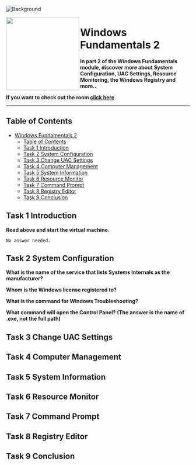 ![Background](https://assets.tryhackme.com/room-banners/windows.png)

<img src="https://tryhackme-images.s3.amazonaws.com/room-icons/9997256f6f33ebb4a3677439c315622d.png" width="200" height="200" align="left">

# Windows Fundamentals 2

**In part 2 of the Windows Fundamentals module, discover more about System Configuration, UAC Settings, Resource Monitoring, the Windows Registry and more..**

**If you want to check out the room [click here](https://tryhackme.com/room/windowsfundamentals1xbx)**

---

## Table of Contents

- [Windows Fundamentals 2](#windows-fundamentals-2)
  - [Table of Contents](#table-of-contents)
  - [Task 1 Introduction](#task-1-introduction)
  - [Task 2 System Configuration](#task-2-system-configuration)
  - [Task 3 Change UAC Settings](#task-3-change-uac-settings)
  - [Task 4 Computer Management](#task-4-computer-management)
  - [Task 5 System Information](#task-5-system-information)
  - [Task 6 Resource Monitor](#task-6-resource-monitor)
  - [Task 7 Command Prompt](#task-7-command-prompt)
  - [Task 8 Registry Editor](#task-8-registry-editor)
  - [Task 9 Conclusion](#task-9-conclusion)

## Task 1 Introduction

**Read above and start the virtual machine.**

    No answer needed.

## Task 2 System Configuration

**What is the name of the service that lists Systems Internals as the manufacturer?**

**Whom is the Windows license registered to?**

**What is the command for Windows Troubleshooting?**

**What command will open the Control Panel? (The answer is  the name of .exe, not the full path)**

## Task 3 Change UAC Settings

## Task 4 Computer Management

## Task 5 System Information

## Task 6 Resource Monitor

## Task 7 Command Prompt

## Task 8 Registry Editor

## Task 9 Conclusion
